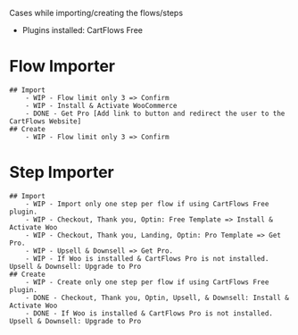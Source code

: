 Cases while importing/creating the flows/steps

-   Plugins installed: CartFlows Free

# Flow Importer

    ## Import
        - WIP - Flow limit only 3 => Confirm
        - WIP - Install & Activate WooCommerce
        - DONE - Get Pro [Add link to button and redirect the user to the CartFlows Website]
    ## Create
        - WIP - Flow limit only 3 => Confirm

# Step Importer

    ## Import
        - WIP - Import only one step per flow if using CartFlows Free plugin.
        - WIP - Checkout, Thank you, Optin: Free Template => Install & Activate Woo
        - WIP - Checkout, Thank you, Landing, Optin: Pro Template => Get Pro.
        - WIP - Upsell & Downsell => Get Pro.
        - WIP - If Woo is installed & CartFlows Pro is not installed. Upsell & Downsell: Upgrade to Pro
    ## Create
        - WIP - Create only one step per flow if using CartFlows Free plugin.
        - DONE - Checkout, Thank you, Optin, Upsell, & Downsell: Install & Activate Woo
        - DONE - If Woo is installed & CartFlows Pro is not installed. Upsell & Downsell: Upgrade to Pro
